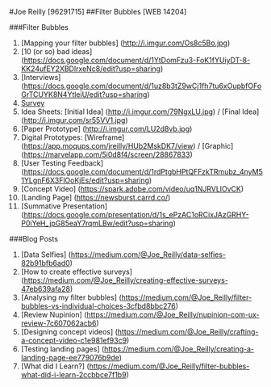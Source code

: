 #Joe Reilly [96291715]
##Filter Bubbles [WEB 14204]

###Filter Bubbles
1. [Mapping your filter bubbles] (http://i.imgur.com/Os8c5Bo.jpg)  
2. [10 (or so) bad ideas] (https://docs.google.com/document/d/1YtDomFzu3-FoK1fYUiyDT-8-KK24ufEY2XBDlrxeNc8/edit?usp=sharing)
3. [Interviews] (https://docs.google.com/document/d/1uz8b3tZ9wCj1fh7tu6xOupbfOFoGrTCUYK8N4YtleiU/edit?usp=sharing)
4. [Survey](https://joe710.typeform.com/to/ODHETy)
5. Idea Sheets: [Initial Idea] (http://i.imgur.com/79NgxLU.jpg) / [Final Idea] (http://i.imgur.com/sr55VV1.jpg)
6. [Paper Prototype] (http://i.imgur.com/LU2d8vb.jpg)
7. Digital Prototypes: [Wireframe] (https://app.moqups.com/jreilly/HUb2MskDK7/view) / [Graphic] (https://marvelapp.com/5i0d8f4/screen/28867833)
8. [User Testing Feedback] (https://docs.google.com/document/d/1rdPtgbHPtQFFzkTRmubz_4nyM51YLgnF6X3FlOoKjEs/edit?usp=sharing)
9. [Concept Video] (https://spark.adobe.com/video/uq1NJRVLlOvCK)
10. [Landing Page] (https://newsburst.carrd.co/)
11. [Summative Presentation] (https://docs.google.com/presentation/d/1s_ePzAC1oRCixJAzGRHY-P0iYeH_jpG85eaY7rqmLBw/edit?usp=sharing)

###Blog Posts
1. [Data Selfies] (https://medium.com/@Joe_Reilly/data-selfies-82b91bfb6ad0)
2. [How to create effective surveys] (https://medium.com/@Joe_Reilly/creating-effective-surveys-47eb639afa28)
3. [Analysing my filter bubbles] (https://medium.com/@Joe_Reilly/filter-bubbles-vs-individual-choices-3cfbd8bbc276)
4. [Review Nupinion] (https://medium.com/@Joe_Reilly/nupinion-com-ux-review-7c607062acb6)
5. [Designing concept videos] (https://medium.com/@Joe_Reilly/crafting-a-concept-video-c1e981ef93c9)
6. [Testing landing pages] (https://medium.com/@Joe_Reilly/creating-a-landing-page-ee779076b9de)
7. [What did I Learn?] (https://medium.com/@Joe_Reilly/filter-bubbles-what-did-i-learn-2ccbbce7f1b9)


